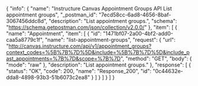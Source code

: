 {
  "info": {
    "name": "Instructure Canvas Appointment Groups API List appointment groups",
    "_postman_id": "7ecd58cc-6ad8-4656-8baf-3067456ddc8d",
    "description": "List appointment groups.",
    "schema": "https://schema.getpostman.com/json/collection/v2.0.0/"
  },
  "item": [
    {
      "name": "Appointment",
      "item": [
        {
          "id": "1471bf07-2a00-4bf2-add0-caa5a8779c1f",
          "name": "list-appointment-groups",
          "request": {
            "url": "http://canvas.instructure.com/api/v1/appointment_groups?context_codes=%5B%7B%7D%5D&include=%5B%7B%7D%5D&include_past_appointments=%7B%7D&scope=%7B%7D",
            "method": "GET",
            "body": {
              "mode": "raw"
            },
            "description": "List appointment groups."
          },
          "response": [
            {
              "status": "OK",
              "code": 200,
              "name": "Response_200",
              "id": "0c44632e-dda8-4898-93b3-51b6073c2ea8"
            }
          ]
        }
      ]
    }
  ]
}